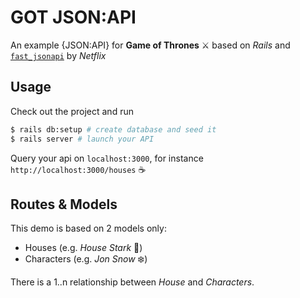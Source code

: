 # GOT JSON:API

An example {JSON:API} for **Game of Thrones** ⚔️ based on _Rails_ and [`fast_jsonapi`](https://github.com/Netflix/fast_jsonapi) by _Netflix_

## Usage

Check out the project and run

```bash
$ rails db:setup # create database and seed it
$ rails server # launch your API
```

Query your api on `localhost:3000`, for instance `http://localhost:3000/houses` ☕️

## Routes & Models

This demo is based on 2 models only:

- Houses (e.g. _House Stark_ 🐺)
- Characters (e.g. _Jon Snow_ ❄️)

There is a 1..n relationship between _House_ and _Characters_.
